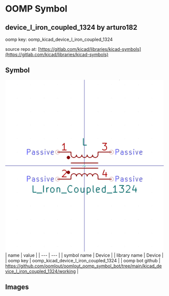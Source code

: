 # OOMP Symbol  
## device_l_iron_coupled_1324  by arturo182  
  
oomp key: oomp_kicad_device_l_iron_coupled_1324  
  
source repo at: [https://gitlab.com/kicad/libraries/kicad-symbols](https://gitlab.com/kicad/libraries/kicad-symbols)  
## Symbol  
  
[![working.png](working_600.png)](working.png)  
| name | value | 
| --- | --- | 
| symbol name | Device | 
| library name | Device | 
| oomp key | oomp_kicad_device_l_iron_coupled_1324 | 
| oomp bot github | https://github.com/oomlout/oomlout_oomp_symbol_bot/tree/main/kicad_device_l_iron_coupled_1324/working | 
## Images  
